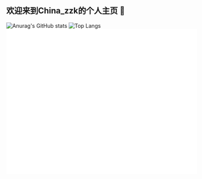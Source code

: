## 欢迎来到China_zzk的个人主页 👋

<!--
**zzk6780051/zzk6780051** is a ✨ _special_ ✨ repository because its `README.md` (this file) appears on your GitHub profile.

Here are some ideas to get you started:

- 🔭 I’m currently working on ...
- 🌱 I’m currently learning ...
- 👯 I’m looking to collaborate on ...
- 🤔 I’m looking for help with ...
- 💬 Ask me about ...
- 📫 How to reach me: ...
- 😄 Pronouns: ...
- ⚡ Fun fact: ...
-->
![Anurag's GitHub stats](https://github-readme-stats.vercel.app/api?username=zzk6780051)
![Top Langs](https://github-readme-stats.vercel.app/api/top-langs/?username=zzk6780051)
![Metrics](/github-metrics.svg)

